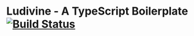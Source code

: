# Ludivine - A TypeScript Boilerplate [![Build Status](https://travis-ci.org/acadet/ludivine.svg?branch=master)](https://travis-ci.org/acadet/ludivine)

